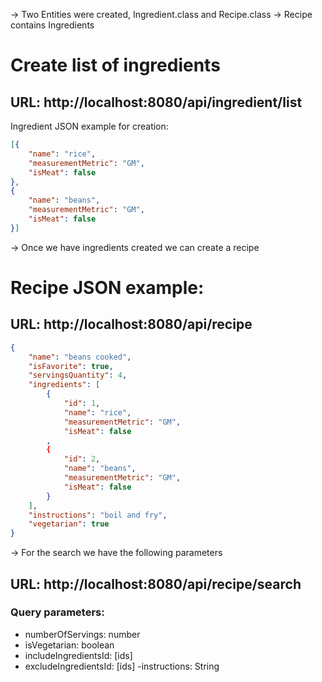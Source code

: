 

-> Two Entities were created, Ingredient.class and Recipe.class
-> Recipe contains Ingredients


# Create list of ingredients

## URL: http://localhost:8080/api/ingredient/list

Ingredient JSON example for creation:

```json
[{
    "name": "rice",
    "measurementMetric": "GM",
    "isMeat": false
},
{
    "name": "beans",
    "measurementMetric": "GM",
    "isMeat": false
}]
```

-> Once we have ingredients created we can create a recipe

# Recipe JSON example:

## URL: http://localhost:8080/api/recipe

```json
{
    "name": "beans cooked",
    "isFavorite": true,
    "servingsQuantity": 4,
    "ingredients": [
        {
            "id": 1,
            "name": "rice",
            "measurementMetric": "GM",
            "isMeat": false
        ,
        {
            "id": 2,
            "name": "beans",
            "measurementMetric": "GM",
            "isMeat": false
        }
    ],
    "instructions": "boil and fry",
    "vegetarian": true
}
```

-> For the search we have the following parameters

## URL: http://localhost:8080/api/recipe/search
### Query parameters:
- numberOfServings: number
- isVegetarian: boolean
- includeIngredientsId: [ids]
- excludeIngredientsId: [ids]
-instructions: String

